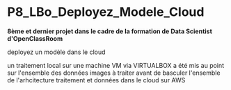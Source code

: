 # P8_LBo_Deployez_Modele_Cloud
**8ème et dernier projet dans le cadre de la formation de Data Scientist d'OpenClassRoom**

deployez un modèle dans le cloud

un traitement local sur une machine VM via VIRTUALBOX a été mis au point sur l'ensemble des données images à traiter avant de basculer l'ensemble de l'arhcitecture traitement et données dans le cloud sur AWS
